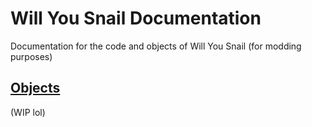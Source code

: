 # Will You Snail Documentation
Documentation for the code and objects of Will You Snail (for modding purposes)

## [Objects](/objects/)

(WIP lol)
